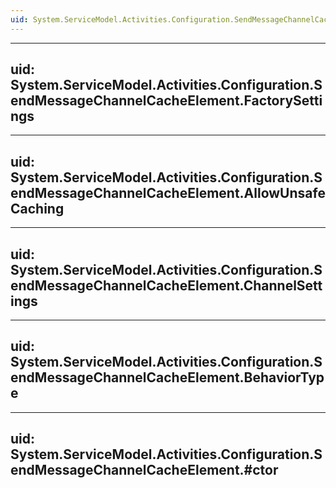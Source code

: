 ```yaml
---
uid: System.ServiceModel.Activities.Configuration.SendMessageChannelCacheElement
---
```


---
uid: System.ServiceModel.Activities.Configuration.SendMessageChannelCacheElement.FactorySettings
---

---
uid: System.ServiceModel.Activities.Configuration.SendMessageChannelCacheElement.AllowUnsafeCaching
---

---
uid: System.ServiceModel.Activities.Configuration.SendMessageChannelCacheElement.ChannelSettings
---

---
uid: System.ServiceModel.Activities.Configuration.SendMessageChannelCacheElement.BehaviorType
---

---
uid: System.ServiceModel.Activities.Configuration.SendMessageChannelCacheElement.#ctor
---
